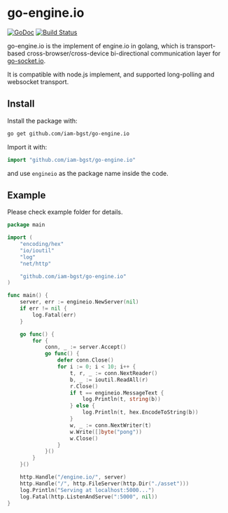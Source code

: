 # go-engine.io

[![GoDoc](http://godoc.org/github.com/googollee/go-engine.io?status.svg)](http://godoc.org/github.com/googollee/go-engine.io) [![Build Status](https://travis-ci.org/googollee/go-engine.io.svg)](https://travis-ci.org/googollee/go-engine.io)

go-engine.io is the implement of engine.io in golang, which is transport-based cross-browser/cross-device bi-directional communication layer for [go-socket.io](https://github.com/iam-bgst/go-socket.io).

It is compatible with node.js implement, and supported long-polling and websocket transport.

## Install

Install the package with:

```bash
go get github.com/iam-bgst/go-engine.io
```

Import it with:

```go
import "github.com/iam-bgst/go-engine.io"
```

and use `engineio` as the package name inside the code.

## Example

Please check example folder for details.

```go
package main

import (
	"encoding/hex"
	"io/ioutil"
	"log"
	"net/http"

	"github.com/iam-bgst/go-engine.io"
)

func main() {
	server, err := engineio.NewServer(nil)
	if err != nil {
		log.Fatal(err)
	}

	go func() {
		for {
			conn, _ := server.Accept()
			go func() {
				defer conn.Close()
				for i := 0; i < 10; i++ {
					t, r, _ := conn.NextReader()
					b, _ := ioutil.ReadAll(r)
					r.Close()
					if t == engineio.MessageText {
						log.Println(t, string(b))
					} else {
						log.Println(t, hex.EncodeToString(b))
					}
					w, _ := conn.NextWriter(t)
					w.Write([]byte("pong"))
					w.Close()
				}
			}()
		}
	}()

	http.Handle("/engine.io/", server)
	http.Handle("/", http.FileServer(http.Dir("./asset")))
	log.Println("Serving at localhost:5000...")
	log.Fatal(http.ListenAndServe(":5000", nil))
}
```
